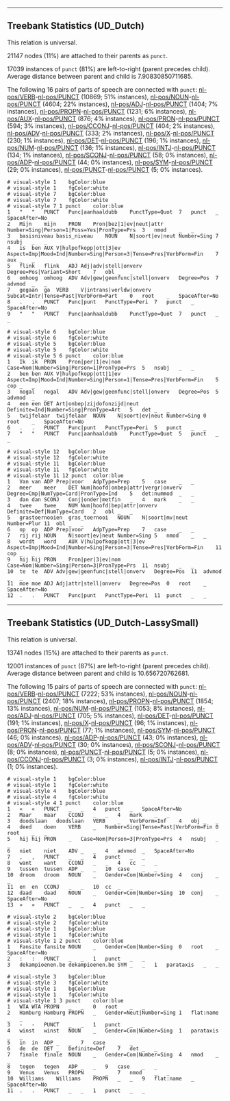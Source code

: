 

--------------------------------------------------------------------------------

## Treebank Statistics (UD_Dutch)

This relation is universal.

21147 nodes (11%) are attached to their parents as `punct`.

17039 instances of `punct` (81%) are left-to-right (parent precedes child).
Average distance between parent and child is 7.90830850711685.

The following 16 pairs of parts of speech are connected with `punct`: [nl-pos/VERB]()-[nl-pos/PUNCT]() (10869; 51% instances), [nl-pos/NOUN]()-[nl-pos/PUNCT]() (4604; 22% instances), [nl-pos/ADJ]()-[nl-pos/PUNCT]() (1404; 7% instances), [nl-pos/PROPN]()-[nl-pos/PUNCT]() (1231; 6% instances), [nl-pos/AUX]()-[nl-pos/PUNCT]() (876; 4% instances), [nl-pos/PRON]()-[nl-pos/PUNCT]() (594; 3% instances), [nl-pos/CCONJ]()-[nl-pos/PUNCT]() (404; 2% instances), [nl-pos/ADV]()-[nl-pos/PUNCT]() (333; 2% instances), [nl-pos/X]()-[nl-pos/PUNCT]() (230; 1% instances), [nl-pos/DET]()-[nl-pos/PUNCT]() (196; 1% instances), [nl-pos/NUM]()-[nl-pos/PUNCT]() (136; 1% instances), [nl-pos/INTJ]()-[nl-pos/PUNCT]() (134; 1% instances), [nl-pos/SCONJ]()-[nl-pos/PUNCT]() (58; 0% instances), [nl-pos/ADP]()-[nl-pos/PUNCT]() (44; 0% instances), [nl-pos/SYM]()-[nl-pos/PUNCT]() (29; 0% instances), [nl-pos/PUNCT]()-[nl-pos/PUNCT]() (5; 0% instances).


~~~ conllu
# visual-style 1	bgColor:blue
# visual-style 1	fgColor:white
# visual-style 7	bgColor:blue
# visual-style 7	fgColor:white
# visual-style 7 1 punct	color:blue
1	"	"	PUNCT	Punc|aanhaaldubb	PunctType=Quot	7	punct	_	SpaceAfter=No
2	Mijn	mijn	PRON	Pron|bez|1|ev|neut|attr	Number=Sing|Person=1|Poss=Yes|PronType=Prs	3	nmod	_	_
3	basisniveau	basis_niveau	NOUN	N|soort|ev|neut	Number=Sing	7	nsubj	_	_
4	is	ben	AUX	V|hulpofkopp|ott|3|ev	Aspect=Imp|Mood=Ind|Number=Sing|Person=3|Tense=Pres|VerbForm=Fin	7	aux	_	_
5	flink	flink	ADJ	Adj|adv|stell|onverv	Degree=Pos|Variant=Short	7	obl	_	_
6	omhoog	omhoog	ADV	Adv|gew|geenfunc|stell|onverv	Degree=Pos	7	advmod	_	_
7	gegaan	ga	VERB	V|intrans|verldw|onverv	Subcat=Intr|Tense=Past|VerbForm=Part	0	root	_	SpaceAfter=No
8	.	.	PUNCT	Punc|punt	PunctType=Peri	7	punct	_	SpaceAfter=No
9	"	"	PUNCT	Punc|aanhaaldubb	PunctType=Quot	7	punct	_	_

~~~


~~~ conllu
# visual-style 6	bgColor:blue
# visual-style 6	fgColor:white
# visual-style 5	bgColor:blue
# visual-style 5	fgColor:white
# visual-style 5 6 punct	color:blue
1	Ik	ik	PRON	Pron|per|1|ev|nom	Case=Nom|Number=Sing|Person=1|PronType=Prs	5	nsubj	_	_
2	ben	ben	AUX	V|hulpofkopp|ott|1|ev	Aspect=Imp|Mood=Ind|Number=Sing|Person=1|Tense=Pres|VerbForm=Fin	5	cop	_	_
3	nogal	nogal	ADV	Adv|gew|geenfunc|stell|onverv	Degree=Pos	5	advmod	_	_
4	een	een	DET	Art|onbep|zijdofonzijd|neut	Definite=Ind|Number=Sing|PronType=Art	5	det	_	_
5	twijfelaar	twijfelaar	NOUN	N|soort|ev|neut	Number=Sing	0	root	_	SpaceAfter=No
6	.	.	PUNCT	Punc|punt	PunctType=Peri	5	punct	_	_
7	"	"	PUNCT	Punc|aanhaaldubb	PunctType=Quot	5	punct	_	_

~~~


~~~ conllu
# visual-style 12	bgColor:blue
# visual-style 12	fgColor:white
# visual-style 11	bgColor:blue
# visual-style 11	fgColor:white
# visual-style 11 12 punct	color:blue
1	Van	van	ADP	Prep|voor	AdpType=Prep	5	case	_	_
2	meer	meer	DET	Num|hoofd|onbep|attr|vergr|onverv	Degree=Cmp|NumType=Card|PronType=Ind	5	det:nummod	_	_
3	dan	dan	SCONJ	Conj|onder|metfin	_	4	mark	_	_
4	twee	twee	NUM	Num|hoofd|bep|attr|onverv	Definite=Def|NumType=Card	2	obl	_	_
5	grastoernooien	gras_toernooi	NOUN	N|soort|mv|neut	Number=Plur	11	obl	_	_
6	op	op	ADP	Prep|voor	AdpType=Prep	7	case	_	_
7	rij	rij	NOUN	N|soort|ev|neut	Number=Sing	5	nmod	_	_
8	wordt	word	AUX	V|hulpofkopp|ott|3|ev	Aspect=Imp|Mood=Ind|Number=Sing|Person=3|Tense=Pres|VerbForm=Fin	11	cop	_	_
9	hij	hij	PRON	Pron|per|3|ev|nom	Case=Nom|Number=Sing|Person=3|PronType=Prs	11	nsubj	_	_
10	te	te	ADV	Adv|gew|geenfunc|stell|onverv	Degree=Pos	11	advmod	_	_
11	moe	moe	ADJ	Adj|attr|stell|onverv	Degree=Pos	0	root	_	SpaceAfter=No
12	.	.	PUNCT	Punc|punt	PunctType=Peri	11	punct	_	_

~~~




--------------------------------------------------------------------------------

## Treebank Statistics (UD_Dutch-LassySmall)

This relation is universal.

13741 nodes (15%) are attached to their parents as `punct`.

12001 instances of `punct` (87%) are left-to-right (parent precedes child).
Average distance between parent and child is 10.656720762681.

The following 15 pairs of parts of speech are connected with `punct`: [nl-pos/VERB]()-[nl-pos/PUNCT]() (7222; 53% instances), [nl-pos/NOUN]()-[nl-pos/PUNCT]() (2407; 18% instances), [nl-pos/PROPN]()-[nl-pos/PUNCT]() (1854; 13% instances), [nl-pos/NUM]()-[nl-pos/PUNCT]() (1053; 8% instances), [nl-pos/ADJ]()-[nl-pos/PUNCT]() (705; 5% instances), [nl-pos/DET]()-[nl-pos/PUNCT]() (191; 1% instances), [nl-pos/X]()-[nl-pos/PUNCT]() (96; 1% instances), [nl-pos/PRON]()-[nl-pos/PUNCT]() (77; 1% instances), [nl-pos/SYM]()-[nl-pos/PUNCT]() (46; 0% instances), [nl-pos/ADP]()-[nl-pos/PUNCT]() (43; 0% instances), [nl-pos/ADV]()-[nl-pos/PUNCT]() (30; 0% instances), [nl-pos/SCONJ]()-[nl-pos/PUNCT]() (8; 0% instances), [nl-pos/PUNCT]()-[nl-pos/PUNCT]() (5; 0% instances), [nl-pos/CCONJ]()-[nl-pos/PUNCT]() (3; 0% instances), [nl-pos/INTJ]()-[nl-pos/PUNCT]() (1; 0% instances).


~~~ conllu
# visual-style 1	bgColor:blue
# visual-style 1	fgColor:white
# visual-style 4	bgColor:blue
# visual-style 4	fgColor:white
# visual-style 4 1 punct	color:blue
1	«	«	PUNCT	_	_	4	punct	_	SpaceAfter=No
2	Maar	maar	CCONJ	_	_	4	mark	_	_
3	doodslaan	doodslaan	VERB	_	VerbForm=Inf	4	obj	_	_
4	deed	doen	VERB	_	Number=Sing|Tense=Past|VerbForm=Fin	0	root	_	_
5	hij	hij	PRON	_	Case=Nom|Person=3|PronType=Prs	4	nsubj	_	_
6	niet	niet	ADV	_	_	4	advmod	_	SpaceAfter=No
7	,	,	PUNCT	_	_	4	punct	_	_
8	want	want	CCONJ	_	_	4	cc	_	_
9	tussen	tussen	ADP	_	_	10	case	_	_
10	droom	droom	NOUN	_	Gender=Com|Number=Sing	4	conj	_	_
11	en	en	CCONJ	_	_	10	cc	_	_
12	daad	daad	NOUN	_	Gender=Com|Number=Sing	10	conj	_	SpaceAfter=No
13	»	»	PUNCT	_	_	4	punct	_	_

~~~


~~~ conllu
# visual-style 2	bgColor:blue
# visual-style 2	fgColor:white
# visual-style 1	bgColor:blue
# visual-style 1	fgColor:white
# visual-style 1 2 punct	color:blue
1	Fansite	fansite	NOUN	_	Gender=Com|Number=Sing	0	root	_	SpaceAfter=No
2	:	:	PUNCT	_	_	1	punct	_	_
3	dekampioenen.be	dekampioenen.be	SYM	_	_	1	parataxis	_	_

~~~


~~~ conllu
# visual-style 3	bgColor:blue
# visual-style 3	fgColor:white
# visual-style 1	bgColor:blue
# visual-style 1	fgColor:white
# visual-style 1 3 punct	color:blue
1	WTA	WTA	PROPN	_	_	0	root	_	_
2	Hamburg	Hamburg	PROPN	_	Gender=Neut|Number=Sing	1	flat:name	_	_
3	-	-	PUNCT	_	_	1	punct	_	_
4	winst	winst	NOUN	_	Gender=Com|Number=Sing	1	parataxis	_	_
5	in	in	ADP	_	_	7	case	_	_
6	de	de	DET	_	Definite=Def	7	det	_	_
7	finale	finale	NOUN	_	Gender=Com|Number=Sing	4	nmod	_	_
8	tegen	tegen	ADP	_	_	9	case	_	_
9	Venus	Venus	PROPN	_	_	7	nmod	_	_
10	Williams	Williams	PROPN	_	_	9	flat:name	_	SpaceAfter=No
11	.	.	PUNCT	_	_	1	punct	_	_

~~~


